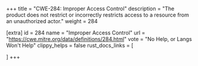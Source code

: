 +++
title = "CWE-284: Improper Access Control"
description	= "The product does not restrict or incorrectly restricts access to a resource from an unauthorized actor."
weight = 284

[extra]
id = 284
name = "Improper Access Control"
url = "https://cwe.mitre.org/data/definitions/284.html"
vote = "No Help, or Langs Won't Help"
clippy_helps = false
rust_docs_links = [
	
]
+++

